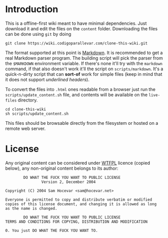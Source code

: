 # Introduction

This is a offline-first wiki meant to have minimal dependencies. Just download it and edit the files on the `content` folder. Downloading the files can be done using `git` by doing

    git clone https://wiki.codigoparallevar.com/clone-this-wiki.git

The format supported at this point is [Markdown](https://daringfireball.net/projects/markdown/basics). It is recommended to get a real Markdown parser program.
The building script will pick the parser from the `$MARKDOWN` environment variable. If there's none it'll try with the `markdown` command, if that also doesn't work it'll the script on `scripts/markdown`. It's a quick-n-dirty script that can **sort-of** work for simple files (keep in mind that it does not support *underlined headers*).

To convert the files into `.html` ones readable from a browser just run the `scripts/update_content.sh` file, and contents will be available on the `live-files` directory.

    cd clone-this-wiki
    sh scripts/update_content.sh

This files should be browsable directly from the filesystem or hosted on a remote web server.

# License

Any original content can be considered under [WTFPL](http://www.wtfpl.net/) licence (copied below), any non-original content belongs to its author:

            DO WHAT THE FUCK YOU WANT TO PUBLIC LICENSE
                    Version 2, December 2004
    
    Copyright (C) 2004 Sam Hocevar <sam@hocevar.net>
    
    Everyone is permitted to copy and distribute verbatim or modified
    copies of this license document, and changing it is allowed as long
    as the name is changed.
    
            DO WHAT THE FUCK YOU WANT TO PUBLIC LICENSE
    TERMS AND CONDITIONS FOR COPYING, DISTRIBUTION AND MODIFICATION
    
    0. You just DO WHAT THE FUCK YOU WANT TO.